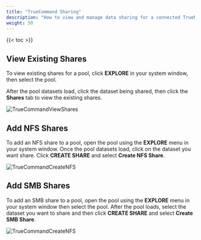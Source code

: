 ```yaml
---
title: "TrueCommand Sharing"
description: "How to view and manage data sharing for a connected TrueNAS system."
weight: 50
---
```


{{< toc >}}

## View Existing Shares

To view existing shares for a pool, click **EXPLORE** in your system window, then select the pool.

After the pool datasets load, click the dataset being shared, then click the **Shares** tab to view the existing shares.

![TrueCommandViewShares](/images/TrueCommand/Systems/TC_22_ViewShares.png "View a Share")

## Add NFS Shares

To add an NFS share to a pool, open the pool using the **EXPLORE** menu in your system window.
Once the pool datasets load, click on the dataset you want share. Click **CREATE SHARE** and select **Create NFS Share**.

![TrueCommandCreateNFS](/images/TrueCommand/Systems/TC22addnfsshare.png "Create NFS Share")

## Add SMB Shares

To add an SMB share to a pool, open the pool using the **EXPLORE** menu in your system window then select the pool. 
After the pool loads, select the dataset you want to share and then click **CREATE SHARE** and select **Create SMB Share**.

![TrueCommandCreateNFS](/images/TrueCommand/Systems/tc22addsmbshare.png "Create SMB Share")
